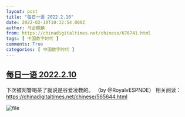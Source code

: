```yaml
---
layout: post
title: "每日一语 2022.2.10"
date: 2022-02-10T10:32:54.000Z
author: 乌合麒麟
from: https://chinadigitaltimes.net/chinese/676741.html
tags: [ 中国数字时代 ]
comments: True
categories: [ 中国数字时代 ]
---
```

<!--1644489174000-->
[每日一语 2022.2.10](https://chinadigitaltimes.net/chinese/676741.html)
------

<div>
<p>下次被网警喝茶了就说是谷爱凌教的。 （by @RoyalvESPNDE）  相关阅读：<a href="https://chinadigitaltimes.net/chinese/565644.html">https://chinadigitaltimes.net/chinese/565644.html</a>  </p><p><img src="https://chinadigitaltimes.net/chinese/files/2022/02/image-1644489034281.png" alt="file" /></p>
</div>
